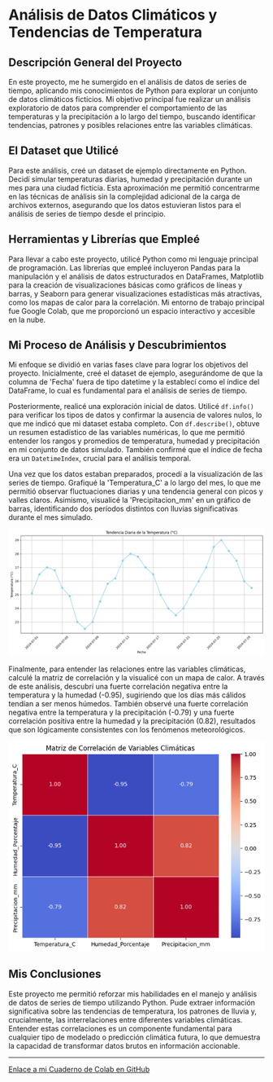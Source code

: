 # Análisis de Datos Climáticos y Tendencias de Temperatura

## Descripción General del Proyecto

En este proyecto, me he sumergido en el análisis de datos de series de tiempo, aplicando mis conocimientos de Python para explorar un conjunto de datos climáticos ficticios. Mi objetivo principal fue realizar un análisis exploratorio de datos para comprender el comportamiento de las temperaturas y la precipitación a lo largo del tiempo, buscando identificar tendencias, patrones y posibles relaciones entre las variables climáticas.

## El Dataset que Utilicé

Para este análisis, creé un dataset de ejemplo directamente en Python. Decidí simular temperaturas diarias, humedad y precipitación durante un mes para una ciudad ficticia. Esta aproximación me permitió concentrarme en las técnicas de análisis sin la complejidad adicional de la carga de archivos externos, asegurando que los datos estuvieran listos para el análisis de series de tiempo desde el principio.

## Herramientas y Librerías que Empleé

Para llevar a cabo este proyecto, utilicé Python como mi lenguaje principal de programación. Las librerías que empleé incluyeron Pandas para la manipulación y el análisis de datos estructurados en DataFrames, Matplotlib para la creación de visualizaciones básicas como gráficos de líneas y barras, y Seaborn para generar visualizaciones estadísticas más atractivas, como los mapas de calor para la correlación. Mi entorno de trabajo principal fue Google Colab, que me proporcionó un espacio interactivo y accesible en la nube.

## Mi Proceso de Análisis y Descubrimientos

Mi enfoque se dividió en varias fases clave para lograr los objetivos del proyecto. Inicialmente, creé el dataset de ejemplo, asegurándome de que la columna de 'Fecha' fuera de tipo datetime y la establecí como el índice del DataFrame, lo cual es fundamental para el análisis de series de tiempo.

Posteriormente, realicé una exploración inicial de datos. Utilicé `df.info()` para verificar los tipos de datos y confirmar la ausencia de valores nulos, lo que me indicó que mi dataset estaba completo. Con `df.describe()`, obtuve un resumen estadístico de las variables numéricas, lo que me permitió entender los rangos y promedios de temperatura, humedad y precipitación en mi conjunto de datos simulado. También confirmé que el índice de fecha era un `DatetimeIndex`, crucial para el análisis temporal.

Una vez que los datos estaban preparados, procedí a la visualización de las series de tiempo. Grafiqué la 'Temperatura_C' a lo largo del mes, lo que me permitió observar fluctuaciones diarias y una tendencia general con picos y valles claros. Asimismo, visualicé la 'Precipitacion_mm' en un gráfico de barras, identificando dos períodos distintos con lluvias significativas durante el mes simulado.

![Foto_1](tende_diar_tem.png)

Finalmente, para entender las relaciones entre las variables climáticas, calculé la matriz de correlación y la visualicé con un mapa de calor. A través de este análisis, descubrí una fuerte correlación negativa entre la temperatura y la humedad (-0.95), sugiriendo que los días más cálidos tendían a ser menos húmedos. También observé una fuerte correlación negativa entre la temperatura y la precipitación (-0.79) y una fuerte correlación positiva entre la humedad y la precipitación (0.82), resultados que son lógicamente consistentes con los fenómenos meteorológicos.

![Foto 2](ma_cor_var_clima.png)

## Mis Conclusiones

Este proyecto me permitió reforzar mis habilidades en el manejo y análisis de datos de series de tiempo utilizando Python. Pude extraer información significativa sobre las tendencias de temperatura, los patrones de lluvia y, crucialmente, las interrelaciones entre diferentes variables climáticas. Entender estas correlaciones es un componente fundamental para cualquier tipo de modelado o predicción climática futura, lo que demuestra la capacidad de transformar datos brutos en información accionable.

---

[Enlace a mi Cuaderno de Colab en GitHub](https://colab.research.google.com/drive/1Wonu3cq6YHOQfelZn8e5NREuy8jrJzfR?usp=sharing)
